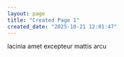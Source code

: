 ```yaml
---
layout: page
title: "Created Page 1"
created_date: "2025-10-21 12:01:47"
---
```


lacinia amet excepteur mattis arcu 
